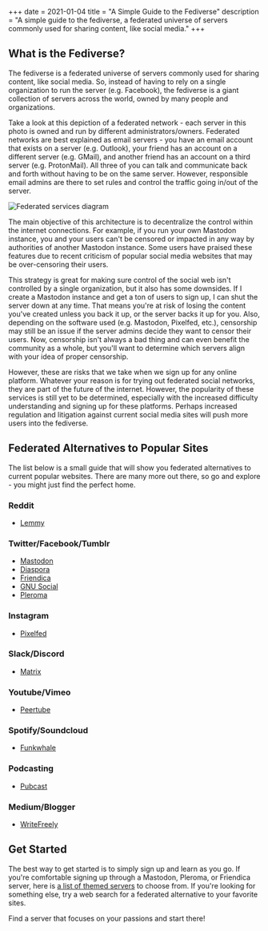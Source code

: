 +++
date = 2021-01-04
title = "A Simple Guide to the Fediverse"
description = "A simple guide to the fediverse, a federated universe of servers commonly used for sharing content, like social media."
+++

## What is the Fediverse?

The fediverse is a federated universe of servers commonly used for sharing content, like social media. So, instead of
having to rely on a single organization to run the server (e.g. Facebook), the fediverse is a giant collection of
servers across the world, owned by many people and organizations.

Take a look at this depiction of a federated network - each server in this photo is owned and run by different
administrators/owners. Federated networks are best explained as email servers - you have an email account that exists on
a server (e.g. Outlook), your friend has an account on a different server (e.g. GMail), and another friend has an
account on a third server (e.g. ProtonMail). All three of you can talk and communicate back and forth without having to
be on the same server. However, responsible email admins are there to set rules and control the traffic going in/out of
the server.

![Federated services diagram](https://img.cleberg.io/blog/025-a-simple-guide-to-the-fediverse/federated-example.svg)

The main objective of this architecture is to decentralize the control within the internet connections. For example, if
you run your own Mastodon instance, you and your users can't be censored or impacted in any way by authorities of
another Mastodon instance. Some users have praised these features due to recent criticism of popular social media
websites that may be over-censoring their users.

This strategy is great for making sure control of the social web isn't controlled by a single organization, but it also
has some downsides. If I create a Mastodon instance and get a ton of users to sign up, I can shut the server down at any
time. That means you're at risk of losing the content you've created unless you back it up, or the server backs it up
for you. Also, depending on the software used (e.g. Mastodon, Pixelfed, etc.), censorship may still be an issue if the
server admins decide they want to censor their users. Now, censorship isn't always a bad thing and can even benefit the
community as a whole, but you'll want to determine which servers align with your idea of proper censorship.

However, these are risks that we take when we sign up for any online platform. Whatever your reason is for trying out
federated social networks, they are part of the future of the internet. However, the popularity of these services is
still yet to be determined, especially with the increased difficulty understanding and signing up for these platforms.
Perhaps increased regulation and litigation against current social media sites will push more users into the fediverse.

## Federated Alternatives to Popular Sites

The list below is a small guide that will show you federated alternatives to current popular websites. There are many
more out there, so go and explore - you might just find the perfect home.

### Reddit

- [Lemmy](https://lemmy.ml/instances)

### Twitter/Facebook/Tumblr

- [Mastodon](https://joinmastodon.org)
- [Diaspora](https://diasporafoundation.org)
- [Friendica](https://friendi.ca)
- [GNU Social](https://gnusocial.network)
- [Pleroma](https://pleroma.social)

### Instagram

- [Pixelfed](https://pixelfed.org)

### Slack/Discord

- [Matrix](https://element.io)

### Youtube/Vimeo

- [Peertube](https://joinpeertube.org)

### Spotify/Soundcloud

- [Funkwhale](https://funkwhale.audio)

### Podcasting

- [Pubcast](https://pubcast.pub)

### Medium/Blogger

- [WriteFreely](https://writefreely.org)

## Get Started

The best way to get started is to simply sign up and learn as you go. If you're comfortable signing up through a
Mastodon, Pleroma, or Friendica server, here is [a list of themed servers](https://fediverse.party/en/portal/servers) to
choose from. If you're looking for something else, try a web search for a federated alternative to your favorite sites.

Find a server that focuses on your passions and start there!

